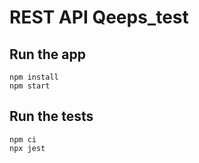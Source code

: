 # REST API Qeeps_test

## Run the app
    npm install
    npm start

## Run the tests

    npm ci
    npx jest

